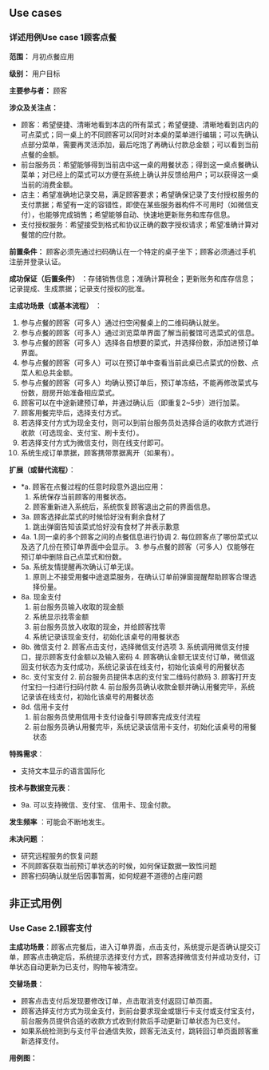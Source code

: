  ## Use cases

### 详述用例Use case 1顾客点餐

**范围：** 月初点餐应用

**级别：** 用户目标

**主要参与者：** 顾客

**涉众及关注点：** 

- 顾客：希望便捷、清晰地看到本店的所有菜式；希望便捷、清晰地看到店内的可点菜式；同一桌上的不同顾客可以同时对本桌的菜单进行编辑；可以先确认点部分菜单，需要再灵活添加，最后吃饱了再确认付款总金额；可以看到当前点餐的金额。
- 前台服务员：希望能够得到当前店中这一桌的用餐状态；得到这一桌点餐确认菜单；对已经上的菜式可以方便在系统上确认并反馈给用户；可以获得这一桌当前的消费金额。
- 店主：希望准确地记录交易，满足顾客要求；希望确保记录了支付授权服务的支付票据；希望有一定的容错性，即使在某些服务器构件不可用时（如微信支付），也能够完成销售；希望能够自动、快速地更新账务和库存信息。
- 支付授权服务：希望接受到格式和协议正确的数字授权请求；希望准确计算对餐馆的应付款。

**前置条件：** 顾客必须先通过扫码确认在一个特定的桌子坐下；顾客必须通过手机注册并登录认证。

**成功保证（后置条件）** ：存储销售信息；准确计算税金；更新账务和库存信息；记录提成、生成票据；记录支付授权的批准。

**主成功场景（或基本流程）** ：

1. 参与点餐的顾客（可多人）通过扫空闲餐桌上的二维码确认就坐。
2. 参与点餐的顾客（可多人）通过浏览菜单界面了解当前餐馆可选菜式的信息。
3. 参与点餐的顾客（可多人）选择各自想要的菜式，并选择份数，添加进预订单界面。
4. 参与点餐的顾客（可多人）可以在预订单中查看当前此桌已点菜式的份数、点菜人和总共金额。
5. 参与点餐的顾客（可多人）均确认预订单后，预订单冻结，不能再修改菜式与份数，厨房开始准备相应菜式。
6. 顾客可以在中途新建预订单，并通过确认后（即重复2~5步）进行加菜。
7. 顾客用餐完毕后，选择支付方式。
8. 若选择支付方式为现金支付，则可以到前台服务员处选择合适的收款方式进行收款（可选现金、支付宝、刷卡支付）。
9. 若选择支付方式为微信支付，则在线支付即可。
10. 系统生成订单票据，顾客携带票据离开（如果有）。

**扩展（或替代流程）**：

- *a. 顾客在点餐过程的任意时段意外退出应用：
  1. 系统保存当前顾客的用餐状态。
  2. 顾客重新进入系统后，系统恢复顾客退出之前的界面信息。
- 3a. 顾客选择此菜式的时候恰好没有剩余食材了
  1. 跳出弹窗告知该菜式恰好没有食材了并表示歉意
- 4a. 1.同一桌的多个顾客之间的点餐信息进行协调 2. 每位顾客点了哪份菜式以及选了几份在预订单界面中会显示。 3. 参与点餐的顾客（可多人）仅能够在预订单中删除自己点菜式和份数。
- 5a. 系统友情提醒再次确认订单无误。
  1. 原则上不接受用餐中途退菜服务，在确认订单前弹窗提醒帮助顾客合理选择份量。
- 8a. 现金支付
  1. 前台服务员输入收取的现金额
  2. 系统显示找零金额
  3. 前台服务员放入收取的现金，并给顾客找零
  4. 系统记录该现金支付，初始化该桌号的用餐状态
- 8b. 微信支付 2. 顾客点击支付，选择微信支付选项 3. 系统调用微信支付接口，提示顾客支付金额以及输入密码 4. 顾客确认金额无误支付订单，微信返回支付状态为支付成功，系统记录该在线支付，初始化该桌号的用餐状态
- 8c. 支付宝支付 2. 前台服务员提供本店的支付宝二维码付款码 3. 顾客打开支付宝扫一扫进行扫码付款 4. 前台服务员确认收款金额并确认用餐完毕，系统记录该在线支付，初始化该桌号的用餐状态
- 8d. 信用卡支付
  1. 前台服务员使用信用卡支付设备引导顾客完成支付流程
  2. 前台服务员确认用餐完毕，系统记录该信用卡支付，初始化该桌号的用餐状态

**特殊需求**：

- 支持文本显示的语言国际化

**技术与数据变元表**：

- 9a. 可以支持微信、支付宝、 信用卡、现金付款。

**发生频率** ：可能会不断地发生。

**未决问题** ：

- 研究远程服务的恢复问题
- 不同顾客获取当前预订单状态的时候，如何保证数据一致性问题
- 顾客扫码确认就坐后因事暂离，如何规避不道德的占座问题

## 非正式用例

### Use Case 2.1顾客支付

**主成功场景**：顾客点完餐后，进入订单界面，点击支付，系统提示是否确认提交订单，顾客点击确定后，系统提示选择支付方式，顾客选择微信支付并成功支付，订单状态自动更新为已支付，购物车被清空。

**交替场景**：

- 顾客点击支付后发现要修改订单，点击取消支付返回订单页面。
- 顾客选择支付方式为现金支付，到前台要求现金或银行卡支付或支付宝支付，前台服务员提供合适的收款方式收到付款后手动更新订单状态为已支付。
- 如果系统检测到与支付平台通信失败，顾客无法支付，跳转回订单页面顾客重新选择支付。

**用例图：** 